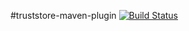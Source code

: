 #truststore-maven-plugin
[![Build Status][build-status-image]][build-status]

[build-status-image]: https://travis-ci.org/kaazing/truststore-maven-plugin.svg?branch=develop
[build-status]: https://travis-ci.org/kaazing/truststore-maven-plugin
